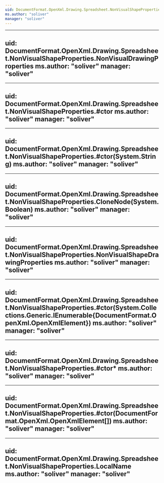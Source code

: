 ```yaml
---
uid: DocumentFormat.OpenXml.Drawing.Spreadsheet.NonVisualShapeProperties
ms.author: "soliver"
manager: "soliver"
---
```


---
uid: DocumentFormat.OpenXml.Drawing.Spreadsheet.NonVisualShapeProperties.NonVisualDrawingProperties
ms.author: "soliver"
manager: "soliver"
---

---
uid: DocumentFormat.OpenXml.Drawing.Spreadsheet.NonVisualShapeProperties.#ctor
ms.author: "soliver"
manager: "soliver"
---

---
uid: DocumentFormat.OpenXml.Drawing.Spreadsheet.NonVisualShapeProperties.#ctor(System.String)
ms.author: "soliver"
manager: "soliver"
---

---
uid: DocumentFormat.OpenXml.Drawing.Spreadsheet.NonVisualShapeProperties.CloneNode(System.Boolean)
ms.author: "soliver"
manager: "soliver"
---

---
uid: DocumentFormat.OpenXml.Drawing.Spreadsheet.NonVisualShapeProperties.NonVisualShapeDrawingProperties
ms.author: "soliver"
manager: "soliver"
---

---
uid: DocumentFormat.OpenXml.Drawing.Spreadsheet.NonVisualShapeProperties.#ctor(System.Collections.Generic.IEnumerable{DocumentFormat.OpenXml.OpenXmlElement})
ms.author: "soliver"
manager: "soliver"
---

---
uid: DocumentFormat.OpenXml.Drawing.Spreadsheet.NonVisualShapeProperties.#ctor*
ms.author: "soliver"
manager: "soliver"
---

---
uid: DocumentFormat.OpenXml.Drawing.Spreadsheet.NonVisualShapeProperties.#ctor(DocumentFormat.OpenXml.OpenXmlElement[])
ms.author: "soliver"
manager: "soliver"
---

---
uid: DocumentFormat.OpenXml.Drawing.Spreadsheet.NonVisualShapeProperties.LocalName
ms.author: "soliver"
manager: "soliver"
---
